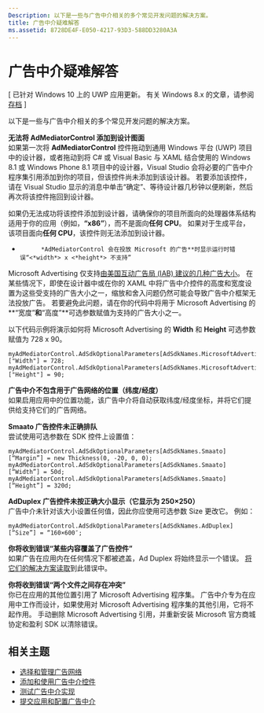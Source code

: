 ```yaml
---
Description: 以下是一些与广告中介相关的多个常见开发问题的解决方案。
title: 广告中介疑难解答
ms.assetid: 8728DE4F-E050-4217-93D3-588DD3280A3A
---
```


# 广告中介疑难解答


\[ 已针对 Windows 10 上的 UWP 应用更新。 有关 Windows 8.x 的文章，请参阅[存档](http://go.microsoft.com/fwlink/p/?linkid=619132) \]

以下是一些与广告中介相关的多个常见开发问题的解决方案。

**无法将 AdMediatorControl 添加到设计图面**  
如果第一次将 **AdMediatorControl** 控件拖动到通用 Windows 平台 (UWP) 项目中的设计器，或者拖动到将 C# 或 Visual Basic 与 XAML 结合使用的 Windows 8.1 或 Windows Phone 8.1 项目中的设计器，Visual Studio 会将必要的广告中介程序集引用添加到你的项目，但该控件尚未添加到该设计器。 若要添加该控件，请在 Visual Studio 显示的消息中单击“确定”、等待设计器几秒钟以便刷新，然后再次将该控件拖回到设计器。

如果仍无法成功将该控件添加到设计器，请确保你的项目所面向的处理器体系结构适用于你的应用（例如，**“x86”**），而不是面向**任何 CPU**。 如果对于生成平台，该项目面向**任何 CPU**，该控件则无法添加到设计器。

*
            *AdMediatorControl 会在投放 Microsoft 的广告**时显示运行时错误“<*width*> x <*height*> 不支持”  
Microsoft Advertising 仅支持[由美国互动广告局 (IAB) 建议的几种广告大小](add-and-use-the-ad-mediator-control.md#supported-ad-sizes-for-microsoft-advertising)。 在某些情况下，即使在设计器中或在你的 XAML 中将广告中介控件的高度和宽度设置为这些受支持的广告大小之一，缩放和舍入问题仍然可能会导致广告中介框架无法投放广告。 若要避免此问题，请在你的代码中将用于 Microsoft Advertising 的**“宽度”**和**“高度”**可选参数赋值为支持的广告大小之一。

以下代码示例将演示如何将 Microsoft Advertising 的 **Width** 和 **Height** 可选参数赋值为 728 x 90。

```CSharp
myAdMediatorControl.AdSdkOptionalParameters[AdSdkNames.MicrosoftAdvertising]["Width"] = 728;
myAdMediatorControl.AdSdkOptionalParameters[AdSdkNames.MicrosoftAdvertising]["Height"] = 90;
```

**广告中介不包含用于广告网络的位置（纬度/经度）**  
如果启用应用中的位置功能，该广告中介将自动获取纬度/经度坐标，并将它们提供给支持它们的广告网络。

**Smaato 广告控件未正确排队**  
尝试使用可选参数在 SDK 控件上设置值：

```
myAdMediatorControl.AdSdkOptionalParameters[AdSdkNames.Smaato][“Margin”] = new Thickness(0, -20, 0, 0);
myAdMediatorControl.AdSdkOptionalParameters[AdSdkNames.Smaato][“Width”] = 50d;
myAdMediatorControl.AdSdkOptionalParameters[AdSdkNames.Smaato][“Height”] = 320d;
```

**AdDuplex 广告控件未按正确大小显示（它显示为 250×250）**  
广告中介未针对该大小设置任何值，因此你应使用可选参数 Size 更改它。 例如：

```
myAdMediatorControl.AdSdkOptionalParameters[AdSdkNames.AdDuplex][“Size”] = “160×600″;
```

**你将收到错误“某些内容覆盖了广告控件”**  
如果广告在应用内在任何情况下都被遮盖，Ad Duplex 将始终显示一个错误。 [将它们的解决方案读取](http://blog.adduplex.com/2014/01/solving-something-is-covering-ad.mdl)到此错误中。

**你将收到错误“两个文件之间存在冲突”**  
你已在应用的其他位置引用了 Microsoft Advertising 程序集。 广告中介专为在应用中工作而设计，如果使用对 Microsoft Advertising 程序集的其他引用，它将不起作用。 手动删除 Microsoft Advertising 引用，并重新安装 Microsoft 官方商城协定和盈利 SDK 以清除错误。

## 相关主题

* [选择和管理广告网络](select-and-manage-your-ad-networks.md)
* [添加和使用广告中介控件](add-and-use-the-ad-mediator-control.md)
* [测试广告中介实现](test-your-ad-mediation-implementation.md)
* [提交应用和配置广告中介](submit-your-app-and-configure-ad-mediation.md)
 

 


<!--HONumber=Mar16_HO5-->


